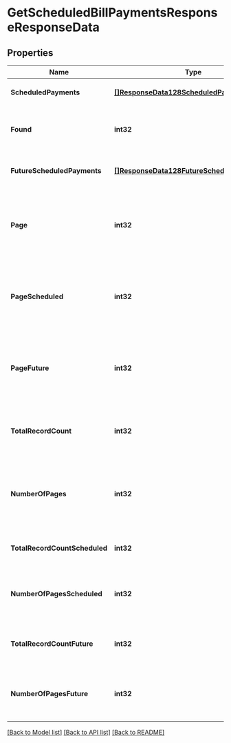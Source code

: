 # GetScheduledBillPaymentsResponseResponseData

## Properties
Name | Type | Description | Notes
------------ | ------------- | ------------- | -------------
**ScheduledPayments** | [**[]ResponseData128ScheduledPayments**](ResponseData128_scheduled_payments.md) | List of scheduled payments | [default to null]
**Found** | **int32** | The number of scheduled payments found | [default to null]
**FutureScheduledPayments** | [**[]ResponseData128FutureScheduledPayments**](ResponseData128_future_scheduled_payments.md) | List of future scheduled payments | [default to null]
**Page** | **int32** | The page number to be retrieved in the context of recordset paging | [default to null]
**PageScheduled** | **int32** | The page number to be retrieved for scheduled bill payments | [optional] [default to null]
**PageFuture** | **int32** | The page number to be retrieved for future scheduled bill payments | [optional] [default to null]
**TotalRecordCount** | **int32** | Sum of scheduled payments and future scheduled payments | [default to null]
**NumberOfPages** | **int32** | Total number of pages for scheduled payments and future scheduled payments | [default to null]
**TotalRecordCountScheduled** | **int32** | Number of records for scheduled payments | [optional] [default to null]
**NumberOfPagesScheduled** | **int32** | Total number of pages for the scheduled payments | [optional] [default to null]
**TotalRecordCountFuture** | **int32** | Number of records for future scheduled payments | [optional] [default to null]
**NumberOfPagesFuture** | **int32** | Total number of pages for the future scheduled payments | [optional] [default to null]

[[Back to Model list]](../README.md#documentation-for-models) [[Back to API list]](../README.md#documentation-for-api-endpoints) [[Back to README]](../README.md)


